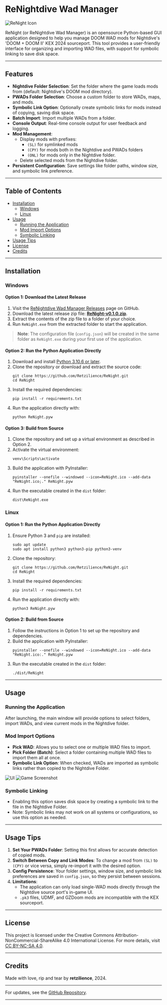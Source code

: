 # ReNightdive Wad Manager

![ReNight Icon](imgs/ReNight.webp)

ReNight (or ReNightdive Wad Manager) is an opensource Python-based GUI application designed to help you manage DOOM WAD mods for Nightdive's 'DOOM + DOOM II' KEX 2024 sourceport. This tool provides a user-friendly interface for organizing and importing WAD files, with support for symbolic linking to save disk space.

---

## Features

- **Nightdive Folder Selection**: Set the folder where the game loads mods from (default: Nightdive's DOOM mod directory).
- **PWADs Folder Selection**: Choose a custom folder to store WADs, maps, and mods.
- **Symbolic Link Option**: Optionally create symbolic links for mods instead of copying, saving disk space.
- **Batch Import**: Import multiple WADs from a folder.
- **Console Output**: Real-time console output for user feedback and logging.
- **Mod Management**:
  - Display mods with prefixes:
    - `(SL)` for symlinked mods
    - `(CPY)` for mods both in the Nightdive and PWADs folders
    - `(ONL)` for mods only in the Nightdive folder.
  - Delete selected mods from the Nightdive folder.
- **Persistent Configuration**: Save settings like folder paths, window size, and symbolic link preference.

---

## Table of Contents
- [Installation](#installation)
  - [Windows](#windows)
  - [Linux](#linux)
- [Usage](#usage)
  - [Running the Application](#running-the-application)
  - [Mod Import Options](#mod-import-options)
  - [Symbolic Linking](#symbolic-linking)
- [Usage Tips](#usage-tips)
- [License](#license)
- [Credits](#credits)

---

## Installation

### Windows

#### Option 1: Download the Latest Release

1. Visit the [ReNightdive Wad Manager Releases](https://github.com/Retzilience/ReNight/releases) page on GitHub.
2. Download the latest release zip file: **[ReNight-v0.1.0.zip](https://github.com/Retzilience/ReNight/releases/download/v0.1.0/ReNight-v0.1.0.zip)**.
3. Extract the contents of the zip file to a folder of your choice.
4. Run `ReNight.exe` from the extracted folder to start the application.

> **Note**: The configuration file (`config.json`) will be created in the same folder as `ReNight.exe` during your first use of the application.

#### Option 2: Run the Python Application Directly

1. Download and install [Python 3.10.6 or later](https://www.python.org/downloads/).
2. Clone the repository or download and extract the source code:
   ```
   git clone https://github.com/Retzilience/ReNight.git
   cd ReNight
   ```
3. Install the required dependencies:
   ```
   pip install -r requirements.txt
   ```
4. Run the application directly with:
   ```
   python ReNight.pyw
   ```

#### Option 3: Build from Source

1. Clone the repository and set up a virtual environment as described in Option 2.
2. Activate the virtual environment:
   ```
   venv\Scripts\activate
   ```
3. Build the application with PyInstaller:
   ```
   pyinstaller --onefile --windowed --icon=ReNight.ico --add-data "ReNight.ico;." ReNight.pyw
   ```
4. Run the executable created in the `dist` folder:
   ```
   dist\ReNight.exe
   ```

### Linux

#### Option 1: Run the Python Application Directly

1. Ensure Python 3 and `pip` are installed:
   ```
   sudo apt update
   sudo apt install python3 python3-pip python3-venv
   ```
2. Clone the repository:
   ```
   git clone https://github.com/Retzilience/ReNight.git
   cd ReNight
   ```
3. Install the required dependencies:
   ```
   pip install -r requirements.txt
   ```
4. Run the application directly with:
   ```
   python3 ReNight.pyw
   ```

#### Option 2: Build from Source

1. Follow the instructions in Option 1 to set up the repository and dependencies.
2. Build the application with PyInstaller:
   ```
   pyinstaller --onefile --windowed --icon=ReNight.ico --add-data "ReNight.ico:." ReNight.pyw
   ```
3. Run the executable created in the `dist` folder:
   ```
   ./dist/ReNight
   ```

---

## Usage

### Running the Application

After launching, the main window will provide options to select folders, import WADs, and view current mods in the Nightdive folder.

### Mod Import Options

- **Pick WAD**: Allows you to select one or multiple WAD files to import.
- **Pick Folder (Batch)**: Select a folder containing multiple WAD files to import them all at once.
- **Symbolic Link Option**: When checked, WADs are imported as symbolic links rather than copied to the Nightdive Folder.

![UI](imgs/ui.png) ![Game Screenshot](imgs/game.png)

### Symbolic Linking

- Enabling this option saves disk space by creating a symbolic link to the file in the Nightdive Folder.
- Note: Symbolic links may not work on all systems or configurations, so use this option as needed.

---

## Usage Tips

1. **Set Your PWADs Folder**: Setting this first allows for accurate detection of copied mods.
2. **Switch Between Copy and Link Modes**: To change a mod from `(SL)` to `(CPY)` or vice versa, simply re-import it with the desired option.
3. **Config Persistence**: Your folder settings, window size, and symbolic link preferences are saved in `config.json`, so they persist between sessions.
4. **Limitations**:
   - The application can only load single-WAD mods directly through the Nightdive source port's in-game UI.
   - `.pk3` files, UDMF, and GZDoom mods are incompatible with the KEX sourceport.

---

## License

This project is licensed under the Creative Commons Attribution-NonCommercial-ShareAlike 4.0 International License. For more details, visit [CC BY-NC-SA 4.0](http://creativecommons.org/licenses/by-nc-sa/4.0/).

---

## Credits

Made with love, rip and tear by **retzilience**, 2024.

---

For updates, see the [GitHub Repository](https://github.com/Retzilience/ReNight).

---

